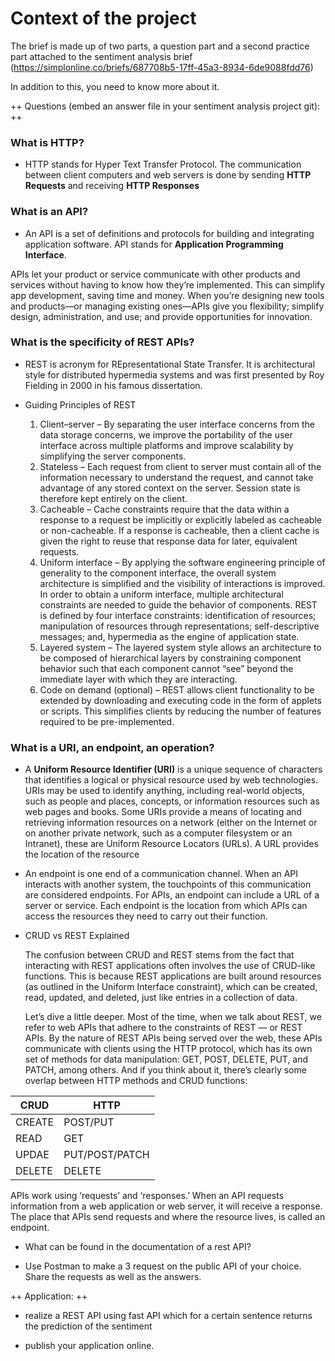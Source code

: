 # Context of the project
The brief is made up of two parts, a question part and a second practice part attached to the sentiment analysis brief (https://simplonline.co/briefs/687708b5-17ff-45a3-8934-6de9088fdd76)

In addition to this, you need to know more about it.

++ Questions (embed an answer file in your sentiment analysis project git): ++

### What is HTTP?
* HTTP stands for Hyper Text Transfer Protocol. The communication between client computers and web servers is done by sending **HTTP Requests** and receiving **HTTP Responses**

### What is an API?
* An API is a set of definitions and protocols for building and integrating application software. API stands for **Application Programming Interface**.

APIs let your product or service communicate with other products and services without having to know how they’re implemented. This can simplify app development, saving time and money. When you’re designing new tools and products—or managing existing ones—APIs give you flexibility; simplify design, administration, and use; and provide opportunities for innovation.

### What is the specificity of REST APIs?
* REST is acronym for REpresentational State Transfer. It is architectural style for distributed hypermedia systems and was first presented by Roy Fielding in 2000 in his famous dissertation.
* Guiding Principles of REST

    1. Client–server – By separating the user interface concerns from the data storage concerns, we improve the portability of the user interface across multiple platforms and improve scalability by simplifying the server components.
    2. Stateless – Each request from client to server must contain all of the information necessary to understand the request, and cannot take advantage of any stored context on the server. Session state is therefore kept entirely on the client.
    3. Cacheable – Cache constraints require that the data within a response to a request be implicitly or explicitly labeled as cacheable or non-cacheable. If a response is cacheable, then a client cache is given the right to reuse that response data for later, equivalent requests.
    4. Uniform interface – By applying the software engineering principle of generality to the component interface, the overall system architecture is simplified and the visibility of interactions is improved. In order to obtain a uniform interface, multiple architectural constraints are needed to guide the behavior of components. REST is defined by four interface constraints: identification of resources; manipulation of resources through representations; self-descriptive messages; and, hypermedia as the engine of application state.
    5. Layered system – The layered system style allows an architecture to be composed of hierarchical layers by constraining component behavior such that each component cannot “see” beyond the immediate layer with which they are interacting.
    6. Code on demand (optional) – REST allows client functionality to be extended by downloading and executing code in the form of applets or scripts. This simplifies clients by reducing the number of features required to be pre-implemented.

### What is a URI, an endpoint, an operation?
* A **Uniform Resource Identifier (URI)** is a unique sequence of characters that identifies a logical or physical resource used by web technologies. URIs may be used to identify anything, including real-world objects, such as people and places, concepts, or information resources such as web pages and books. Some URIs provide a means of locating and retrieving information resources on a network (either on the Internet or on another private network, such as a computer filesystem or an Intranet), these are Uniform Resource Locators (URLs). A URL provides the location of the resource
* An endpoint is one end of a communication channel. When an API interacts with another system, the touchpoints of this communication are considered endpoints. For APIs, an endpoint can include a URL of a server or service. Each endpoint is the location from which APIs can access the resources they need to carry out their function.
* CRUD vs REST Explained

    The confusion between CRUD and REST stems from the fact that interacting with REST applications often involves the use of CRUD-like functions. This is because REST applications are built around resources (as outlined in the Uniform Interface constraint), which can be created, read, updated, and deleted, just like entries in a collection of data.

    Let’s dive a little deeper. Most of the time, when we talk about REST, we refer to web APIs that adhere to the constraints of REST — or REST APIs. By the nature of REST APIs being served over the web, these APIs communicate with clients using the HTTP protocol, which has its own set of methods for data manipulation: GET, POST, DELETE, PUT, and PATCH, among others. And if you think about it, there’s clearly some overlap between HTTP methods and CRUD functions:

| CRUD  | HTTP |
| ----- | ----- |
| CREATE   | POST/PUT   |
| READ   | GET   |
| UPDAE   | PUT/POST/PATCH |
| DELETE   | DELETE   |

APIs work using ‘requests’ and ‘responses.’ When an API requests information from a web application or web server, it will receive a response. The place that APIs send requests and where the resource lives, is called an endpoint.

* What can be found in the documentation of a rest API?

* Use Postman to make a 3 request on the public API of your choice. Share the requests as well as the answers.

++ Application: ++

* realize a REST API using fast API which for a certain sentence returns the prediction of the sentiment

* publish your application online.
